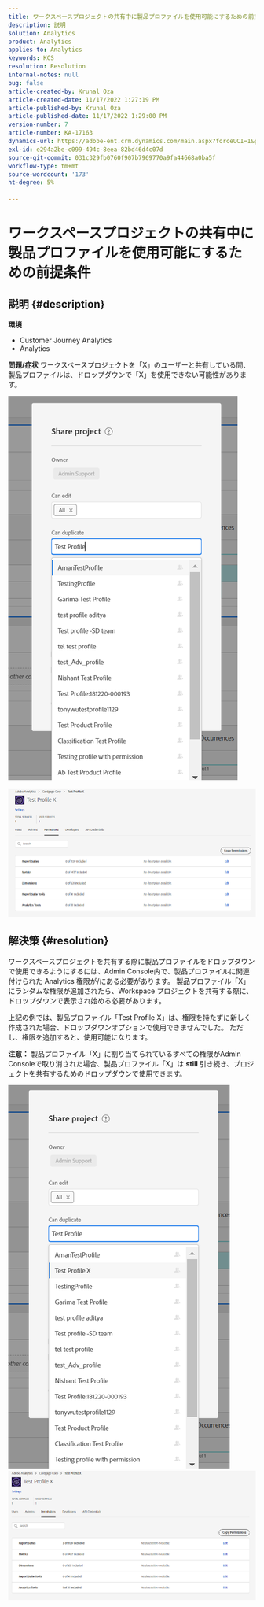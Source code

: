 ```yaml
---
title: ワークスペースプロジェクトの共有中に製品プロファイルを使用可能にするための前提条件
description: 説明
solution: Analytics
product: Analytics
applies-to: Analytics
keywords: KCS
resolution: Resolution
internal-notes: null
bug: false
article-created-by: Krunal Oza
article-created-date: 11/17/2022 1:27:19 PM
article-published-by: Krunal Oza
article-published-date: 11/17/2022 1:29:00 PM
version-number: 7
article-number: KA-17163
dynamics-url: https://adobe-ent.crm.dynamics.com/main.aspx?forceUCI=1&pagetype=entityrecord&etn=knowledgearticle&id=7b352f8e-7b66-ed11-9561-6045bd006149
exl-id: e294a2be-c099-494c-8eea-82bd46d4c07d
source-git-commit: 031c329fb0760f907b7969770a9fa44668a0ba5f
workflow-type: tm+mt
source-wordcount: '173'
ht-degree: 5%

---
```


# ワークスペースプロジェクトの共有中に製品プロファイルを使用可能にするための前提条件

## 説明 {#description}

<b>環境</b>
- Customer Journey Analytics
- Analytics



<b>問題/症状</b>
ワークスペースプロジェクトを「X」のユーザーと共有している間、製品プロファイルは、ドロップダウンで「X」を使用できない可能性があります。



![](assets/___7c352f8e-7b66-ed11-9561-6045bd006149___.png)

![](assets/___7e352f8e-7b66-ed11-9561-6045bd006149___.png)


## 解決策 {#resolution}


ワークスペースプロジェクトを共有する際に製品プロファイルをドロップダウンで使用できるようにするには、Admin Console内で、製品プロファイルに関連付けられた Analytics 権限が/にある必要があります。 製品プロファイル「X」にランダムな権限が追加されたら、Workspace プロジェクトを共有する際に、ドロップダウンで表示され始める必要があります。

上記の例では、製品プロファイル「Test Profile X」は、権限を持たずに新しく作成された場合、ドロップダウンオプションで使用できませんでした。 ただし、権限を追加すると、使用可能になります。

<b>注意：</b> 製品プロファイル「X」に割り当てられているすべての権限がAdmin Consoleで取り消された場合、製品プロファイル「X」は <b>still </b>引き続き、プロジェクトを共有するためのドロップダウンで使用できます。

![](assets/30693c56-ceef-eb11-bacb-0022480a5901.png)     ![](assets/c4b23919-ceef-eb11-bacb-0022480a5901.png)
